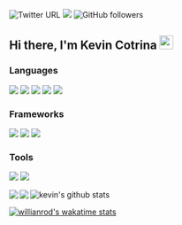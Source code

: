 ![Twitter URL](https://img.shields.io/twitter/url?label=kcotrinam_dev&style=social&url=https%3A%2F%2Ftwitter.com%2Fkcotrinam_dev)
![](https://img.shields.io/static/v1?label=kevincotrina&message=LinkedIn&color=blue)
![GitHub followers](https://img.shields.io/github/followers/kcotrinam?style=flat-square)

## Hi there, I'm Kevin Cotrina <img src="https://media.giphy.com/media/hvRJCLFzcasrR4ia7z/giphy.gif" width="25px">

### Languages
<p align="left">
<img src="https://img.shields.io/badge/html5%20-%23E34F26.svg?&style=for-the-badge&logo=html5&logoColor=white"/>
<img src="https://img.shields.io/badge/css3%20-%231572B6.svg?&style=for-the-badge&logo=css3&logoColor=white"/>
<img src="https://img.shields.io/badge/javascript%20-%23323330.svg?&style=for-the-badge&logo=javascript&logoColor=%23F7DF1E"/>
<img src="https://img.shields.io/badge/ruby-%23CC342D.svg?&style=for-the-badge&logo=ruby&logoColor=white"/>
<img src ="https://img.shields.io/badge/postgres-%23316192.svg?&style=for-the-badge&logo=postgresql&logoColor=white"/>
<p>

### Frameworks
<p align="left">
<img src="https://img.shields.io/badge/bootstrap%20-%23563D7C.svg?&style=for-the-badge&logo=bootstrap&logoColor=white"/>
<img src="https://img.shields.io/badge/SASS%20-hotpink.svg?&style=for-the-badge&logo=SASS&logoColor=white"/>
<img src="https://img.shields.io/badge/rails%20-%23CC0000.svg?&style=for-the-badge&logo=ruby-on-rails&logoColor=white"/>
<p>

### Tools
<p align="left">
<img src="https://img.shields.io/badge/git%20-%23F05033.svg?&style=for-the-badge&logo=git&logoColor=white"/>
<img src="https://img.shields.io/badge/github%20-%23121011.svg?&style=for-the-badge&logo=github&logoColor=white"/>
<p>





![kevin's github stats](https://github-readme-stats.vercel.app/api?username=kcotrinam&show_icons=true&theme=jolly)
<img align="left" src="https://github-readme-stats.vercel.app/api?username=kcotrinam&show_icons=true&theme=jolly" />
<img align="left" src="https://github-readme-stats.vercel.app/api/top-langs/?username=kcotrinam&layout=compact&theme=jolly" />

[![willianrod's wakatime stats](https://github-readme-stats.vercel.app/api/wakatime?username=kcotrinam)](https://github.com/kcotrinam/github-readme-stats)

